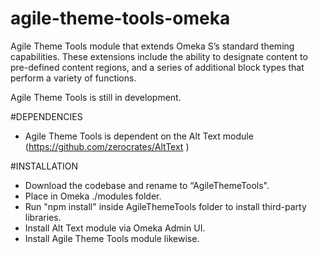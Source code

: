 # agile-theme-tools-omeka
Agile Theme Tools module that extends Omeka S’s standard theming capabilities. These extensions include the ability to designate content to pre-defined content regions, and a series of additional block types that perform a variety of functions.

Agile Theme Tools is still in development.

#DEPENDENCIES
* Agile Theme Tools is dependent on the Alt Text module (https://github.com/zerocrates/AltText )

#INSTALLATION
* Download the codebase and rename to “AgileThemeTools".
* Place in Omeka ./modules folder.
* Run "npm install" inside AgileThemeTools folder to install third-party libraries.
* Install Alt Text module via Omeka Admin UI.
* Install Agile Theme Tools module likewise.
